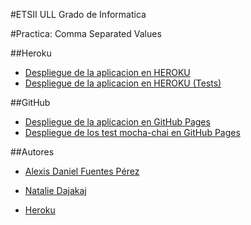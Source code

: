 #ETSII ULL Grado de Informatica

#Practica: Comma Separated Values

##Heroku
* [Despliegue de la aplicacion en HEROKU](https://cvs-alexisnatalie.herokuapp.com/)
* [Despliegue de la aplicacion en HEROKU (Tests)](https://cvs-alexisnatalie.herokuapp.com/test.html)

##GitHub
* [Despliegue de la aplicacion en GitHub Pages](http://ull-esit-gradoii-pl.github.io/localstorage-jquery-underscore-express-sass-heroku-nataliealexis/)
* [Despliegue de los test mocha-chai en GitHub Pages](http://ull-esit-gradoii-pl.github.io/localstorage-jquery-underscore-express-sass-heroku-nataliealexis/test)

##Autores
* [Alexis Daniel Fuentes Pérez](http://alu0100816761.github.io)
* [Natalie Dajakaj](http://alu0100818369.github.io)

* [Heroku](https://secret-island-67639.herokuapp.com/)
